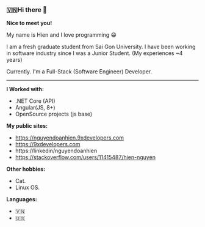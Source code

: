 ### 🇻🇳Hi there 👋
**Nice to meet you!**


My name is Hien and I love programming 😁

I am a fresh graduate student from Sai Gon University. I have been working in software industry since I was a Junior Student. (My experiences ~4 years)

Currently. I'm a Full-Stack (Software Engineer) Developer.
<hr>

**I Worked with:**
- .NET Core (API)
- Angular(JS, 8+)
- OpenSource projects (js base)

**My public sites:**
- https://nguyendoanhien.9xdevelopers.com
- https://9xdevelopers.com
- https://linkedin/nguyendoanhien
- https://stackoverflow.com/users/11415487/hien-nguyen

**Other hobbies:**
- Cat.
- Linux OS.

**Languages:**
- 🇻🇳
- 🇺🇸
